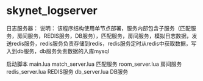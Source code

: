 # skynet_logserver
日志服务器：
说明：
该程序结构使用单节点部署，服务内部包含子服务（匹配服务，房间服务，REDIS服务，DB服务），匹配服务，房间服务，模拟日志数据，发送redis服务，redis服务负责存储到redis，redis服务定时从redis中获取数据，写入到db服务，db服务负责数据的入库mysql

启动脚本 main.lua
match_server.lua 匹配服务
room_server.lua 房间服务
redis_server.lua REDIS服务
db_server.lua DB服务
